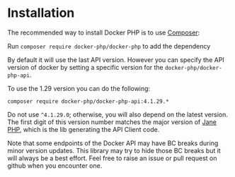 # Installation

The recommended way to install Docker PHP is to use [Composer](http://getcomposer.org/):

Run `composer require docker-php/docker-php` to add the dependency

By default it will use the last API version. However you can specify the API version of docker by setting a specific
version for the `docker-php/docker-php-api`.

To use the 1.29 version you can do the following:

```
composer require docker-php/docker-php-api:4.1.29.*
```

Do not use `^4.1.29.0`; otherwise, you will also depend on the latest version. The first digit of this version number matches the 
major version of [Jane PHP](https://github.com/janephp/janephp), which is the lib generating the API Client code.

Note that some endpoints of the Docker API may have BC breaks during minor version updates. This library may
try to hide those BC breaks but it will always be a best effort. Feel free to raise an issue or pull request on github when
you encounter one.
